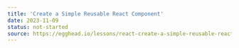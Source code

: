 ```yaml
---
title: 'Create a Simple Reusable React Component'
date: 2023-11-09
status: not-started
source: https://egghead.io/lessons/react-create-a-simple-reusable-react-component-4c3999c5
---
```

